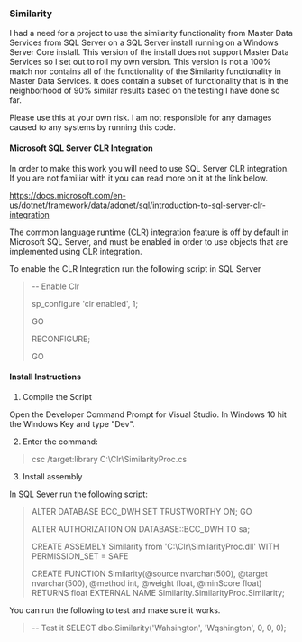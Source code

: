 ### Similarity
I had a need for a project to use the similarity functionality from Master Data Services from SQL Server on a SQL Server install running on a Windows Server Core install. 
This version of the install does not support Master Data Services so I set out to roll my own version.
This version is not a 100% match nor contains all of the functionality of the Similarity functionality in Master Data Services. 
It does contain a subset of functionality that is in the neighborhood of 90% similar results based on the testing I have done so far.

Please use this at your own risk. I am not responsible for any damages caused to any systems by running this code.


#### Microsoft SQL Server CLR Integration
In order to make this work you will need to use SQL Server CLR integration. If you are not familiar with it you can read more on it at the link below.

https://docs.microsoft.com/en-us/dotnet/framework/data/adonet/sql/introduction-to-sql-server-clr-integration

The common language runtime (CLR) integration feature is off by default in Microsoft SQL Server, and must be enabled in order to use objects that are implemented using CLR integration.

To enable the CLR Integration run the following script in SQL Server

> -- Enable Clr
>
> sp_configure 'clr enabled', 1;
>
> GO
>
> RECONFIGURE;
>
> GO


#### Install Instructions

1) Compile the Script

Open the Developer Command Prompt for Visual Studio. In Windows 10 hit the Windows Key and type "Dev".

2) Enter the command:

> csc /target:library C:\Clr\SimilarityProc.cs

3) Install assembly

In SQL Sever run the following script:

> ALTER DATABASE BCC_DWH SET TRUSTWORTHY ON;
> GO
>
> ALTER AUTHORIZATION ON DATABASE::BCC_DWH TO sa;
> 
> CREATE ASSEMBLY Similarity from 'C:\Clr\SimilarityProc.dll' WITH PERMISSION_SET = SAFE
> 
> CREATE FUNCTION Similarity(@source nvarchar(500), @target nvarchar(500), @method int, @weight float, @minScore float) RETURNS float
> EXTERNAL NAME Similarity.SimilarityProc.Similarity;

You can run the following to test and make sure it works.

> -- Test it
> SELECT dbo.Similarity('Wahsington', 'Wqshington', 0, 0, 0);




